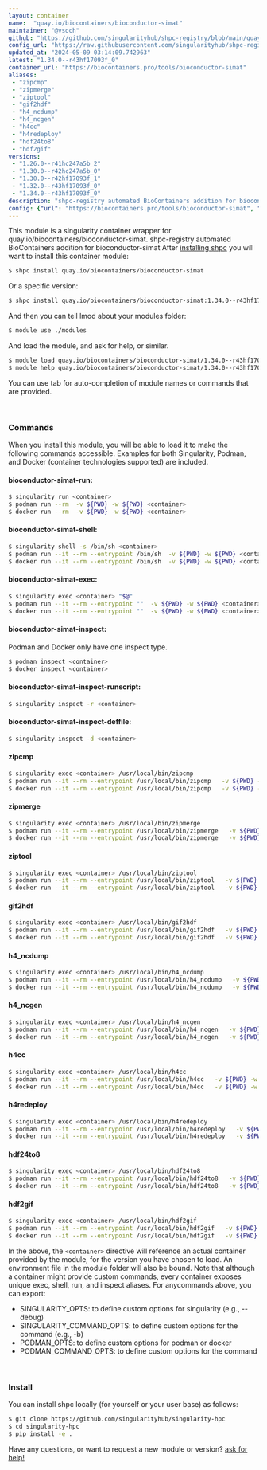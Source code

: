 ```yaml
---
layout: container
name:  "quay.io/biocontainers/bioconductor-simat"
maintainer: "@vsoch"
github: "https://github.com/singularityhub/shpc-registry/blob/main/quay.io/biocontainers/bioconductor-simat/container.yaml"
config_url: "https://raw.githubusercontent.com/singularityhub/shpc-registry/main/quay.io/biocontainers/bioconductor-simat/container.yaml"
updated_at: "2024-05-09 03:14:09.742963"
latest: "1.34.0--r43hf17093f_0"
container_url: "https://biocontainers.pro/tools/bioconductor-simat"
aliases:
 - "zipcmp"
 - "zipmerge"
 - "ziptool"
 - "gif2hdf"
 - "h4_ncdump"
 - "h4_ncgen"
 - "h4cc"
 - "h4redeploy"
 - "hdf24to8"
 - "hdf2gif"
versions:
 - "1.26.0--r41hc247a5b_2"
 - "1.30.0--r42hc247a5b_0"
 - "1.30.0--r42hf17093f_1"
 - "1.32.0--r43hf17093f_0"
 - "1.34.0--r43hf17093f_0"
description: "shpc-registry automated BioContainers addition for bioconductor-simat"
config: {"url": "https://biocontainers.pro/tools/bioconductor-simat", "maintainer": "@vsoch", "description": "shpc-registry automated BioContainers addition for bioconductor-simat", "latest": {"1.34.0--r43hf17093f_0": "sha256:eb0ff3d6cd3a0e81e280e1cc86f3499ba28391a7a4d1289310db3abab876dc73"}, "tags": {"1.26.0--r41hc247a5b_2": "sha256:eb99a9cb119d1b9764d753e33536187980f366f741e152a2cecdc36ec9bfe4eb", "1.30.0--r42hc247a5b_0": "sha256:aa28514c00cb575eade452e362ca3aba531cf14385022601b5eab38048ec4392", "1.30.0--r42hf17093f_1": "sha256:3327e1732276d6451570d0b20c4683afcd14db30be8d12eadc541749f7997f7d", "1.32.0--r43hf17093f_0": "sha256:64ac16553221330c15e735d82fe842beb314aec60bf860ae9aa3ac6b5d7369fe", "1.34.0--r43hf17093f_0": "sha256:eb0ff3d6cd3a0e81e280e1cc86f3499ba28391a7a4d1289310db3abab876dc73"}, "docker": "quay.io/biocontainers/bioconductor-simat", "aliases": {"zipcmp": "/usr/local/bin/zipcmp", "zipmerge": "/usr/local/bin/zipmerge", "ziptool": "/usr/local/bin/ziptool", "gif2hdf": "/usr/local/bin/gif2hdf", "h4_ncdump": "/usr/local/bin/h4_ncdump", "h4_ncgen": "/usr/local/bin/h4_ncgen", "h4cc": "/usr/local/bin/h4cc", "h4redeploy": "/usr/local/bin/h4redeploy", "hdf24to8": "/usr/local/bin/hdf24to8", "hdf2gif": "/usr/local/bin/hdf2gif"}}
---
```


This module is a singularity container wrapper for quay.io/biocontainers/bioconductor-simat.
shpc-registry automated BioContainers addition for bioconductor-simat
After [installing shpc](#install) you will want to install this container module:


```bash
$ shpc install quay.io/biocontainers/bioconductor-simat
```

Or a specific version:

```bash
$ shpc install quay.io/biocontainers/bioconductor-simat:1.34.0--r43hf17093f_0
```

And then you can tell lmod about your modules folder:

```bash
$ module use ./modules
```

And load the module, and ask for help, or similar.

```bash
$ module load quay.io/biocontainers/bioconductor-simat/1.34.0--r43hf17093f_0
$ module help quay.io/biocontainers/bioconductor-simat/1.34.0--r43hf17093f_0
```

You can use tab for auto-completion of module names or commands that are provided.

<br>

### Commands

When you install this module, you will be able to load it to make the following commands accessible.
Examples for both Singularity, Podman, and Docker (container technologies supported) are included.

#### bioconductor-simat-run:

```bash
$ singularity run <container>
$ podman run --rm  -v ${PWD} -w ${PWD} <container>
$ docker run --rm  -v ${PWD} -w ${PWD} <container>
```

#### bioconductor-simat-shell:

```bash
$ singularity shell -s /bin/sh <container>
$ podman run --it --rm --entrypoint /bin/sh  -v ${PWD} -w ${PWD} <container>
$ docker run --it --rm --entrypoint /bin/sh  -v ${PWD} -w ${PWD} <container>
```

#### bioconductor-simat-exec:

```bash
$ singularity exec <container> "$@"
$ podman run --it --rm --entrypoint ""  -v ${PWD} -w ${PWD} <container> "$@"
$ docker run --it --rm --entrypoint ""  -v ${PWD} -w ${PWD} <container> "$@"
```

#### bioconductor-simat-inspect:

Podman and Docker only have one inspect type.

```bash
$ podman inspect <container>
$ docker inspect <container>
```

#### bioconductor-simat-inspect-runscript:

```bash
$ singularity inspect -r <container>
```

#### bioconductor-simat-inspect-deffile:

```bash
$ singularity inspect -d <container>
```


#### zipcmp

```bash
$ singularity exec <container> /usr/local/bin/zipcmp
$ podman run --it --rm --entrypoint /usr/local/bin/zipcmp   -v ${PWD} -w ${PWD} <container> -c " $@"
$ docker run --it --rm --entrypoint /usr/local/bin/zipcmp   -v ${PWD} -w ${PWD} <container> -c " $@"
```


#### zipmerge

```bash
$ singularity exec <container> /usr/local/bin/zipmerge
$ podman run --it --rm --entrypoint /usr/local/bin/zipmerge   -v ${PWD} -w ${PWD} <container> -c " $@"
$ docker run --it --rm --entrypoint /usr/local/bin/zipmerge   -v ${PWD} -w ${PWD} <container> -c " $@"
```


#### ziptool

```bash
$ singularity exec <container> /usr/local/bin/ziptool
$ podman run --it --rm --entrypoint /usr/local/bin/ziptool   -v ${PWD} -w ${PWD} <container> -c " $@"
$ docker run --it --rm --entrypoint /usr/local/bin/ziptool   -v ${PWD} -w ${PWD} <container> -c " $@"
```


#### gif2hdf

```bash
$ singularity exec <container> /usr/local/bin/gif2hdf
$ podman run --it --rm --entrypoint /usr/local/bin/gif2hdf   -v ${PWD} -w ${PWD} <container> -c " $@"
$ docker run --it --rm --entrypoint /usr/local/bin/gif2hdf   -v ${PWD} -w ${PWD} <container> -c " $@"
```


#### h4_ncdump

```bash
$ singularity exec <container> /usr/local/bin/h4_ncdump
$ podman run --it --rm --entrypoint /usr/local/bin/h4_ncdump   -v ${PWD} -w ${PWD} <container> -c " $@"
$ docker run --it --rm --entrypoint /usr/local/bin/h4_ncdump   -v ${PWD} -w ${PWD} <container> -c " $@"
```


#### h4_ncgen

```bash
$ singularity exec <container> /usr/local/bin/h4_ncgen
$ podman run --it --rm --entrypoint /usr/local/bin/h4_ncgen   -v ${PWD} -w ${PWD} <container> -c " $@"
$ docker run --it --rm --entrypoint /usr/local/bin/h4_ncgen   -v ${PWD} -w ${PWD} <container> -c " $@"
```


#### h4cc

```bash
$ singularity exec <container> /usr/local/bin/h4cc
$ podman run --it --rm --entrypoint /usr/local/bin/h4cc   -v ${PWD} -w ${PWD} <container> -c " $@"
$ docker run --it --rm --entrypoint /usr/local/bin/h4cc   -v ${PWD} -w ${PWD} <container> -c " $@"
```


#### h4redeploy

```bash
$ singularity exec <container> /usr/local/bin/h4redeploy
$ podman run --it --rm --entrypoint /usr/local/bin/h4redeploy   -v ${PWD} -w ${PWD} <container> -c " $@"
$ docker run --it --rm --entrypoint /usr/local/bin/h4redeploy   -v ${PWD} -w ${PWD} <container> -c " $@"
```


#### hdf24to8

```bash
$ singularity exec <container> /usr/local/bin/hdf24to8
$ podman run --it --rm --entrypoint /usr/local/bin/hdf24to8   -v ${PWD} -w ${PWD} <container> -c " $@"
$ docker run --it --rm --entrypoint /usr/local/bin/hdf24to8   -v ${PWD} -w ${PWD} <container> -c " $@"
```


#### hdf2gif

```bash
$ singularity exec <container> /usr/local/bin/hdf2gif
$ podman run --it --rm --entrypoint /usr/local/bin/hdf2gif   -v ${PWD} -w ${PWD} <container> -c " $@"
$ docker run --it --rm --entrypoint /usr/local/bin/hdf2gif   -v ${PWD} -w ${PWD} <container> -c " $@"
```



In the above, the `<container>` directive will reference an actual container provided
by the module, for the version you have chosen to load. An environment file in the
module folder will also be bound. Note that although a container
might provide custom commands, every container exposes unique exec, shell, run, and
inspect aliases. For anycommands above, you can export:

 - SINGULARITY_OPTS: to define custom options for singularity (e.g., --debug)
 - SINGULARITY_COMMAND_OPTS: to define custom options for the command (e.g., -b)
 - PODMAN_OPTS: to define custom options for podman or docker
 - PODMAN_COMMAND_OPTS: to define custom options for the command

<br>

### Install

You can install shpc locally (for yourself or your user base) as follows:

```bash
$ git clone https://github.com/singularityhub/singularity-hpc
$ cd singularity-hpc
$ pip install -e .
```

Have any questions, or want to request a new module or version? [ask for help!](https://github.com/singularityhub/singularity-hpc/issues)